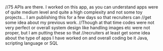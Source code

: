 //75 APIs are there. I worked on this app, as you can understand apps were of quite medium level and quite a high complexity and not some toy projects... I am publishing this for a few days so that recruiters can 
//get some idea about my previous work. 
//Though at that time codes were not very perfect or overall system design like handling images etc were not proper, but I am putting these so that 
//recruiters at least get some idea about the type of apps I have worked on and overall coding be it Java, scripting language or SQL 
